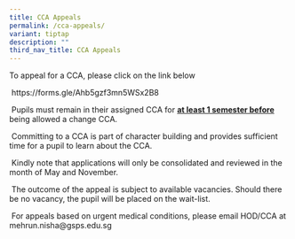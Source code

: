 ```yaml
---
title: CCA Appeals
permalink: /cca-appeals/
variant: tiptap
description: ""
third_nav_title: CCA Appeals
---
```

<p>To appeal for a CCA, please click on the link below</p>
<p>&nbsp;<a rel="noopener noreferrer nofollow" target="_blank">https://forms.gle/Ahb5gzf3mn5WSx2B8</a>
</p>
<p>&nbsp;Pupils must remain in their assigned CCA for <strong><u>at least 1 semester before</u></strong> being
allowed a change CCA. &nbsp;</p>
<p>&nbsp;Committing to a CCA is part of character building and provides sufficient
time for a pupil to learn about the CCA.</p>
<p>&nbsp;Kindly note that applications will only be consolidated and reviewed
in the month of May and November.&nbsp;</p>
<p>&nbsp;The outcome of the appeal is subject to available vacancies. Should
there be no vacancy, the pupil will be placed on the wait-list.</p>
<p>&nbsp;For appeals based on urgent medical conditions, please email HOD/CCA
at <a rel="noopener noreferrer nofollow" target="_blank">mehrun.nisha@gsps.edu.sg</a>
</p>
